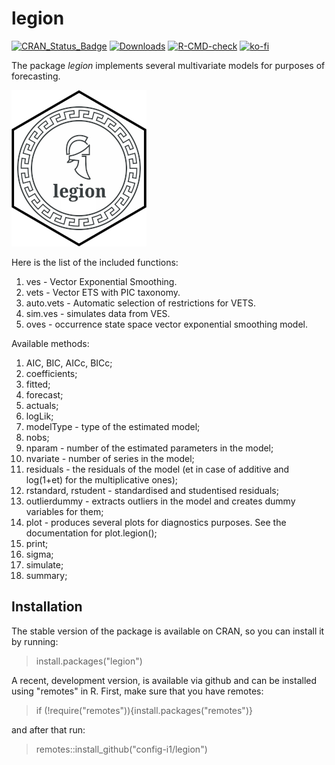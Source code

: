 # legion
[![CRAN_Status_Badge](http://www.r-pkg.org/badges/version/legion)](https://cran.r-project.org/package=legion)
[![Downloads](http://cranlogs.r-pkg.org/badges/legion)](https://cran.r-project.org/package=legion)
[![R-CMD-check](https://github.com/config-i1/legion/actions/workflows/test.yml/badge.svg)](https://github.com/config-i1/legion/actions/workflows/test.yml)
[![ko-fi](https://ivan.svetunkov.ru/ko-fi.png)](https://ko-fi.com/G2G51C4C4)

The package _legion_ implements several multivariate models for purposes of forecasting.

![hex-sticker of the legion package for R](https://github.com/config-i1/legion/blob/master/man/figures/legion-web.png?raw=true)

Here is the list of the included functions:

1. ves - Vector Exponential Smoothing.
2. vets - Vector ETS with PIC taxonomy.
3. auto.vets - Automatic selection of restrictions for VETS.
4. sim.ves - simulates data from VES.
5. oves - occurrence state space vector exponential smoothing model.

Available methods:

1. AIC, BIC, AICc, BICc;
2. coefficients;
3. fitted;
4. forecast;
5. actuals;
6. logLik;
7. modelType - type of the estimated model;
8. nobs;
9. nparam - number of the estimated parameters in the model;
10. nvariate - number of series in the model;
11. residuals - the residuals of the model (et in case of additive and log(1+et) for the multiplicative ones);
12. rstandard, rstudent - standardised and studentised residuals;
13. outlierdummy - extracts outliers in the model and creates dummy variables for them;
14. plot - produces several plots for diagnostics purposes. See the documentation for plot.legion();
15. print;
16. sigma;
17. simulate;
18. summary;

## Installation

The stable version of the package is available on CRAN, so you can install it by running:
> install.packages("legion")

A recent, development version, is available via github and can be installed using "remotes" in R. First, make sure that you have remotes:
> if (!require("remotes")){install.packages("remotes")}

and after that run:
> remotes::install_github("config-i1/legion")